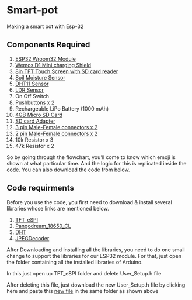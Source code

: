 # Smart-pot
Making a smart pot with Esp-32 

## Components Required
1. [ESP32 Wroom32 Module](https://www.amazon.in/dp/B08VJ2CKG1/ref=cm_sw_r_apan_glt_fabc_4EYKEFVJJVWBK3XV0ZNQ)  
2. [Wemos D1 Mini charging Shield](https://www.amazon.in/dp/B094DF7Q2S/ref=cm_sw_r_apan_glt_fabc_FM2EBE5P4PPZQPTETVCC)  
3. [8in TFT Touch Screen with SD card reader](https://www.amazon.in/dp/B08B1TH5RG/ref=cm_sw_r_apan_glt_fabc_3QB23C532V8MN6PVK6X2)  
4. [Soil Moisture Sensor](https://www.amazon.in/dp/B07FM41J4F/ref=cm_sw_r_apan_glt_fabc_T6S0DVZ65EVSWFGG9CHC?_encoding=UTF8&psc=1)  
5. [DHT11 Sensor](https://www.amazon.in/REES52-Digital-Temperature-Humidity-Compatible/dp/B01MXRT9DZ?crid=U57J52B0Y3IC&dchild=1&keywords=dht11+sensor&qid=1634983118&sprefix=DHT11,aps,895&sr=8-4&linkCode=sl1&tag=wwwtechiesmsc-21&linkId=2b4ea807d558d6a71ea31f8d428aaaba&language=en_IN&ref_=as_li_ss_tl)  
6. [LDR Sensor](https://www.amazon.in/SENSOR-GENUINE-DEPENDENT-RESISTOR-PHOTORESISTOR/dp/B07B8PH4Y2?crid=2O0V25RVUDZR3&dchild=1&keywords=ldr+sensor&qid=1634983183&sprefix=ldr+se,aps,286&sr=8-3&linkCode=sl1&tag=wwwtechiesmsc-21&linkId=43ef27e0520cb1e6130aef03d418756f&language=en_IN&ref_=as_li_ss_tl)  
7. On Off Switch  
8. Pushbuttons x 2    
9. Rechargeable LiPo Battery (1000 mAh)  
10. [4GB Micro SD Card](https://www.amazon.in/Strontium-Micro-SDHC-Class-6-Memory/dp/B00IMDYQPW?crid=1IINHCK7SNRPR&dchild=1&keywords=4gb+memory+card&qid=1634984322&sprefix=4gb+memo,aps,803&sr=8-3&linkCode=sl1&tag=wwwtechiesmsc-21&linkId=c72f8041e6d6bae89d48fe64efcd4d5f&language=en_IN&ref_=as_li_ss_tl)  
11. [SD card Adapter](https://www.amazon.in/Zeffcon-MicroSD-Memory-Adapter-Converter/dp/B0774VLSGM?dchild=1&keywords=SD+card+adapter&qid=1634984460&sr=8-3&linkCode=sl1&tag=wwwtechiesmsc-21&linkId=62cc4f2291b304373c0936faafcb69a1&language=en_IN&ref_=as_li_ss_tl)  
12. [3 pin Male-Female connectors x 2](https://www.amazon.in/dp/B0837WKFFH/ref=cm_sw_r_apan_glt_fabc_XHA6B9HS1JDZTY9KQ448)  
13. [2 pin Male-Female connectors x 2](https://www.amazon.in/dp/B0837W2VTN/ref=cm_sw_r_apan_glt_fabc_VW8JNQES21JE1QNBNAQH?_encoding=UTF8&psc=1)  
14. 10k Resistor x 3  
15. 47k Resistor x 2  

So by going through the flowchart, you’ll come to know which emoji is shown at what particular time. And the logic for this is replicated inside the code. You can also download the code from below.

## Code requirments

Before you use the code, you first need to download & install several libraries whose links are mentioned below.

1. [TFT_eSPI](https://github.com/Bodmer/TFT_eSPI)  
2. [Pangodream_18650_CL](https://github.com/pangodream/18650CL)  
3. [DHT](https://github.com/adafruit/DHT-sensor-library)  
4. [JPEGDecoder](https://github.com/Bodmer/JPEGDecoder)  

After Downloading and installing all the libraries, you need to do one small change to support the libraries for our ESP32 module. For that, just open the folder containing all the installed libraries of Arduino.

In this just open up TFT_eSPI folder and delete User_Setup.h file


After deleting this file, just download the new User_Setup.h file by clicking here and paste this [new file](https://techiesms.com/wp-content/uploads/2021/10/User_Setup.h) in the same folder as shown above
